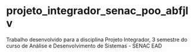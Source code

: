 # projeto_integrador_senac_poo_abfjlv
Trabalho desenvolvido para a disciplina Projeto Integrador, 3 semestre do curso de Análise e Desenvolvimento de Sistemas - SENAC EAD
